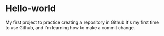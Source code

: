 # Hello-world
My first project to practice  creating a repository in Github
It's my first time to use Github, and I'm learning how to make a commit change.
